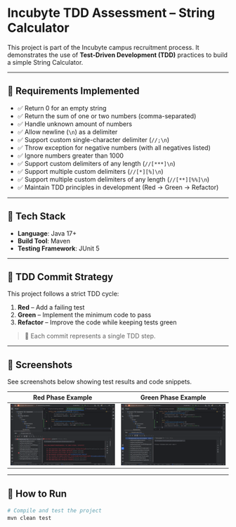 # Incubyte TDD Assessment – String Calculator

This project is part of the Incubyte campus recruitment process. It demonstrates the use of **Test-Driven Development (TDD)** practices to build a simple String Calculator.

---

## 🔧 Requirements Implemented

- ✅ Return 0 for an empty string
- ✅ Return the sum of one or two numbers (comma-separated)
- ✅ Handle unknown amount of numbers
- ✅ Allow newline (`\n`) as a delimiter
- ✅ Support custom single-character delimiter (`//;\n`)
- ✅ Throw exception for negative numbers (with all negatives listed)
- ✅ Ignore numbers greater than 1000
- ✅ Support custom delimiters of any length (`//[***]\n`)
- ✅ Support multiple custom delimiters (`//[*][%]\n`)
- ✅ Support multiple custom delimiters of any length (`//[**][%%]\n`)
- ✅ Maintain TDD principles in development (Red → Green → Refactor)

---

## 🧪 Tech Stack

- **Language**: Java 17+
- **Build Tool**: Maven
- **Testing Framework**: JUnit 5

---

## 🧠 TDD Commit Strategy

This project follows a strict TDD cycle:

1. **Red** – Add a failing test
2. **Green** – Implement the minimum code to pass
3. **Refactor** – Improve the code while keeping tests green

> 🔁 Each commit represents a single TDD step.

---

## 📸 Screenshots

See screenshots below showing test results and code snippets.

| Red Phase Example                 | Green Phase Example |
|-----------------------------------|---------------------|
| ![Red](string-calculator/screenshots/red-phase.png) | ![Green](string-calculator/screenshots/green-phase.png) |

---

## 📁 How to Run

```bash
# Compile and test the project
mvn clean test
